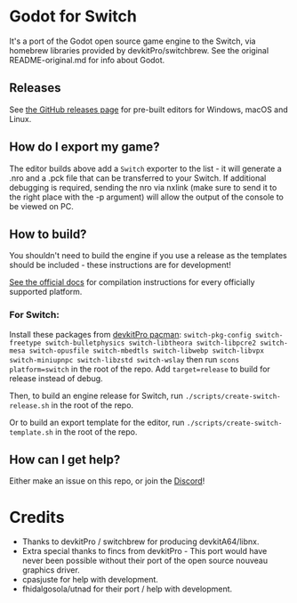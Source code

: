 # Godot for Switch

It's a port of the Godot open source game engine to the Switch, via homebrew libraries provided by devkitPro/switchbrew.
See the original README-original.md for info about Godot.

## Releases
See [the GitHub releases page](https://github.com/Stary2001/godot/releases) for pre-built editors for Windows, macOS and Linux.

## How do I export my game?
The editor builds above add a `Switch` exporter to the list - it will generate a .nro and a .pck file that can be transferred to your Switch.
If additional debugging is required, sending the nro via nxlink (make sure to send it to the right place with the -p argument) will allow the output of the console to be viewed on PC.

## How to build?
You shouldn't need to build the engine if you use a release as the templates should be included - these instructions are for development!

[See the official docs](https://docs.godotengine.org/en/latest/development/compiling/)
for compilation instructions for every officially supported platform.

### For Switch:

Install these packages from [devkitPro pacman](https://devkitpro.org/wiki/devkitPro_pacman):
`switch-pkg-config switch-freetype switch-bulletphysics switch-libtheora switch-libpcre2 switch-mesa switch-opusfile switch-mbedtls switch-libwebp switch-libvpx switch-miniupnpc switch-libzstd switch-wslay`
then run `scons platform=switch` in the root of the repo. Add `target=release` to build for release instead of debug.

Then, to build an engine release for Switch,
run `./scripts/create-switch-release.sh` in the root of the repo.

Or to build an export template for the editor,
run `./scripts/create-switch-template.sh` in the root of the repo.

## How can I get help?
Either make an issue on this repo, or join the [Discord](https://discordapp.com/invite/yUC3rUk)!

# Credits
* Thanks to devkitPro / switchbrew for producing devkitA64/libnx.
* Extra special thanks to fincs from devkitPro - This port would have never been possible without their port of the open source nouveau graphics driver.
* cpasjuste for help with development.
* fhidalgosola/utnad for their port / help with development.
